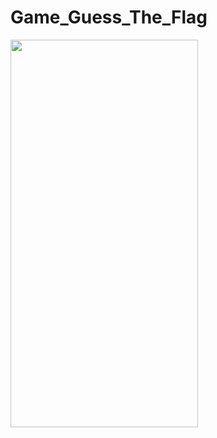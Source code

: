 # Game_Guess_The_Flag

<img src="https://user-images.githubusercontent.com/112325550/214163342-18233254-0ac9-48ca-834c-dc1b022ae36a.gif" width="300" height="620"/>
